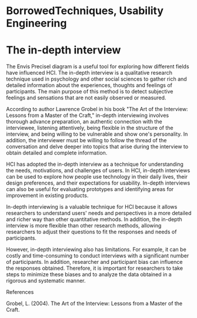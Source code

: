 # BorrowedTechniques, Usability Engineering
# The in-depth interview

The Envis Precisel diagram is a useful tool for exploring how different fields have influenced HCI. The in-depth interview is a qualitative research technique used in psychology and other social sciences to gather rich and detailed information about the experiences, thoughts and feelings of participants. The main purpose of this method is to detect subjective feelings and sensations that are not easily observed or measured.

According to author Lawrence Grobel in his book "The Art of the Interview: Lessons from a Master of the Craft," in-depth interviewing involves thorough advance preparation, an authentic connection with the interviewee, listening attentively, being flexible in the structure of the interview, and being willing to be vulnerable and show one's personality. In addition, the interviewer must be willing to follow the thread of the conversation and delve deeper into topics that arise during the interview to obtain detailed and complete information.

HCI has adopted the in-depth interview as a technique for understanding the needs, motivations, and challenges of users. In HCI, in-depth interviews can be used to explore how people use technology in their daily lives, their design preferences, and their expectations for usability. In-depth interviews can also be useful for evaluating prototypes and identifying areas for improvement in existing products.

In-depth interviewing is a valuable technique for HCI because it allows researchers to understand users' needs and perspectives in a more detailed and richer way than other quantitative methods. In addition, the in-depth interview is more flexible than other research methods, allowing researchers to adjust their questions to fit the responses and needs of participants.

However, in-depth interviewing also has limitations. For example, it can be costly and time-consuming to conduct interviews with a significant number of participants. In addition, researcher and participant bias can influence the responses obtained. Therefore, it is important for researchers to take steps to minimize these biases and to analyze the data obtained in a rigorous and systematic manner.

References

Grobel, L. (2004). The Art of the Interview: Lessons from a Master of the Craft.

